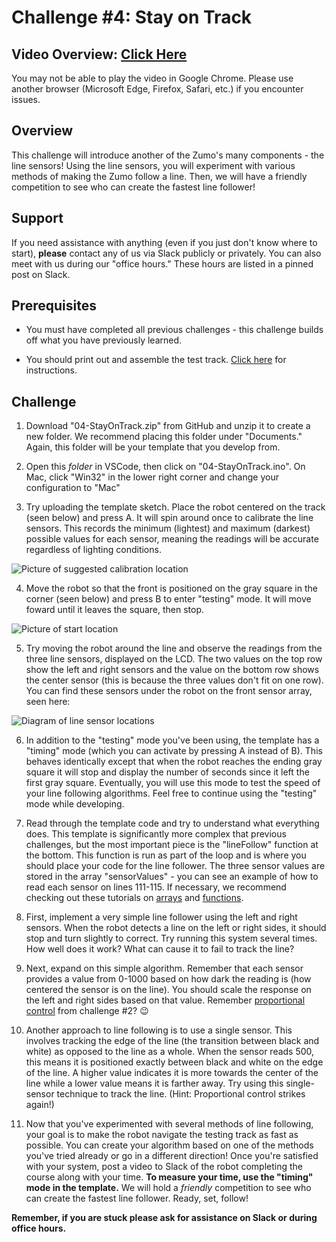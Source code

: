 # Challenge #4: Stay on Track

## Video Overview: [Click Here](https://drive.google.com/file/d/1QB5DItAjAyKC4624yk5-UHz8wdr-mxJM/view?usp=sharing)

You may not be able to play the video in Google Chrome. Please use another browser (Microsoft Edge, Firefox, Safari, etc.) if you encounter issues.

## Overview

This challenge will introduce another of the Zumo's many components - the line sensors! Using the line sensors, you will experiment with various methods of making the Zumo follow a line. Then, we will have a friendly competition to see who can create the fastest line follower!

## Support

If you need assistance with anything (even if you just don't know where to start), **please** contact any of us via Slack publicly or privately. You can also meet with us during our "office hours." These hours are listed in a pinned post on Slack.

## Prerequisites

* You must have completed all previous challenges - this challenge builds off what you have previously learned.

* You should print out and assemble the test track. [Click here](TrackSetup.md) for instructions.

## Challenge

1. Download "04-StayOnTrack.zip" from GitHub and unzip it to create a new folder. We recommend placing this folder under "Documents." Again, this folder will be your template that you develop from.

2. Open this *folder* in VSCode, then click on "04-StayOnTrack.ino". On Mac, click "Win32" in the lower right corner and change your configuration to "Mac"

3. Try uploading the template sketch. Place the robot centered on the track (seen below) and press A. It will spin around once to calibrate the line sensors. This records the minimum (lightest) and maximum (darkest) possible values for each sensor, meaning the readings will be accurate regardless of lighting conditions.

![Picture of suggested calibration location](https://raw.githubusercontent.com/Mechanical-Advantage/Training2020/master/resources/04-calibrationpos.jpg)

4. Move the robot so that the front is positioned on the gray square in the corner (seen below) and press B to enter "testing" mode. It will move foward until it leaves the square, then stop.

![Picture of start location](https://raw.githubusercontent.com/Mechanical-Advantage/Training2020/master/resources/04-startpos.jpg)

5. Try moving the robot around the line and observe the readings from the three line sensors, displayed on the LCD. The two values on the top row show the left and right sensors and the value on the bottom row shows the center sensor (this is because the three values don't fit on one row). You can find these sensors under the robot on the front sensor array, seen here:

![Diagram of line sensor locations](https://raw.githubusercontent.com/Mechanical-Advantage/Training2020/master/resources/04-sensors.jpg)

6. In addition to the "testing" mode you've been using, the template has a "timing" mode (which you can activate by pressing A instead of B). This behaves identically except that when the robot reaches the ending gray square it will stop and display the number of seconds since it left the first gray square. Eventually, you will use this mode to test the speed of your line following algorithms. Feel free to continue using the "testing" mode while developing.

5. Read through the template code and try to understand what everything does. This template is significantly more complex that previous challenges, but the most important piece is the "lineFollow" function at the bottom. This function is run as part of the loop and is where you should place your code for the line follower. The three sensor values are stored in the array "sensorValues" - you can see an example of how to read each sensor on lines 111-115. If necessary, we recommend checking out these tutorials on [arrays](https://www.learn-c.org/en/Arrays) and [functions](https://www.learn-c.org/en/Functions).

5. First, implement a very simple line follower using the left and right sensors. When the robot detects a line on the left or right sides, it should stop and turn slightly to correct. Try running this system several times. How well does it work? What can cause it to fail to track the line?

6. Next, expand on this simple algorithm. Remember that each sensor provides a value from 0-1000 based on how dark the reading is (how centered the sensor is on the line). You should scale the response on the left and right sides based on that value. Remember [proportional control](../02-PrecisionPlease/PostChallenge.md#approach-4-proportional-control-low-gain) from challenge #2? :wink:

7. Another approach to line following is to use a single sensor. This involves tracking the edge of the line (the transition between black and white) as opposed to the line as a whole. When the sensor reads 500, this means it is positioned exactly between black and white on the edge of the line. A higher value indicates it is more towards the center of the line while a lower value means it is farther away. Try using this single-sensor technique to track the line. (Hint: Proportional control strikes again!)

8. Now that you've experimented with several methods of line following, your goal is to make the robot navigate the testing track as fast as possible. You can create your algorithm based on one of the methods you've tried already or go in a different direction! Once you're satisfied with your system, post a video to Slack of the robot completing the course along with your time. **To measure your time, use the "timing" mode in the template.** We will hold a *friendly* competition to see who can create the fastest line follower. Ready, set, follow!

**Remember, if you are stuck please ask for assistance on Slack or during office hours.**
